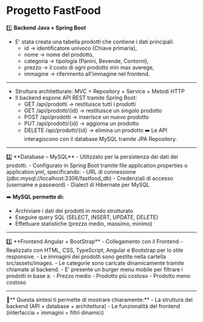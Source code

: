 # Progetto FastFood 
 1️⃣ **Backend Java + Spring Boot**
 - E' stata creata una tabella prodotti che contiene i dati principali:
   - id        -> identificatore univoco (Chiave primaria), 
   - nome      -> nome del prodotto,
   - categoria -> tipologia (Panini, Bevende, Contorni),
   - prezzo    -> il costo di ogni prodotto min max averege,
   - immagine  -> riferimento all'immagine nel frontend.
------------------------------------------------------------------------------------------------
 - Struttura architetturale: MVC + Repository + Service + Metodi HTTP
 - Il backend espone API REST tramite Spring Boot:
   - GET /api/prodotti → restituisce tutti i prodotti
   - GET /api/prodotti/{id} → restituisce un singolo prodotto
   - POST /api/prodotti → inserisce un nuovo prodotto
   - PUT /api/prodotti/{id} → aggiorna un prodotto
   - DELETE /api/prodotti/{id} → elimina un prodotto
➡️ Le API interagiscono con il database MySQL tramite JPA Repository.
<hr>
 2️⃣ **Database – MySQL**
 - Utilizzato per la persistenza dei dati dei prodotti.
 - Configurato in Spring Boot tramite file application.properties o application.yml, specificando:
   - URL di connessione (jdbc:mysql://localhost:3306/fastfood_db)
   - Credenziali di accesso (username e password)
   - Dialect di Hibernate per MySQL

 ➡️ **MySQL permette di:**
- Archiviare i dati dei prodotti in modo strutturato
- Eseguire query SQL (SELECT, INSERT, UPDATE, DELETE)
- Effettuare statistiche (prezzo medio, massimo, minimo)
<hr>
 3️⃣ **Frontend Angular + BootStrap**
 - Collegamento con il Frontend
 - Realizzato con HTML, CSS, TypeScript, Angular e Bootstrap per lo stile responsive.
 - Le immagini dei prodotti sono gestite nella cartella src/assets/images.
 - Le categorie sono caricate dinamicamente tramite chiamate al backend.
 - E' presente un burger menu mobile per filtrare i prodotti in base a:
  - Prezzo medio
  - Prodotto più costoso
  - Prodotto meno costoso
<hr>
📌** Questa sintesi ti permette di mostrare chiaramente:**
- La struttura del backend (API + database + architettura)
- Le funzionalità del frontend (interfaccia + immagini + filtri dinamici)

